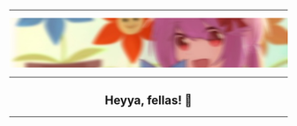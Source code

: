 <hr>
<img src="img/banner.jpg" alt="Banner lol">
<br>
<hr>
<center><h2>Heyya, fellas! 🤙</h2></center>
<hr>